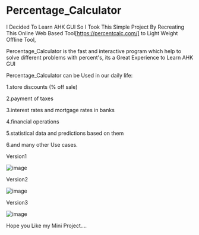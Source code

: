 # Percentage_Calculator

I Decided To Learn AHK GUI So I Took This Simple Project By Recreating This Online Web Based Tool[https://percentcalc.com/] to Light Weight Offline Tool,

Percentage_Calculator is the fast and interactive program which help to solve different problems with percent's, its a Great Experience to Learn AHK GUI

Percentage_Calculator can be Used in our daily life:

1.store discounts (% off sale)

2.payment of taxes

3.interest rates and mortgage rates in banks

4.financial operations

5.statistical data and predictions based on them

6.and many other Use cases.


Version1

![image](https://user-images.githubusercontent.com/99902547/154534302-9674cead-46ae-4be2-a2e6-5f068fd00c22.png)

Version2

![image](https://user-images.githubusercontent.com/99902547/154534388-e1615eb8-cf6c-4c32-afc1-8318daa84198.png)

Version3

![image](https://user-images.githubusercontent.com/99902547/154534439-2df5356d-7c48-4930-bcb9-649b2ed88f79.png)

Hope you Like my Mini Project....
